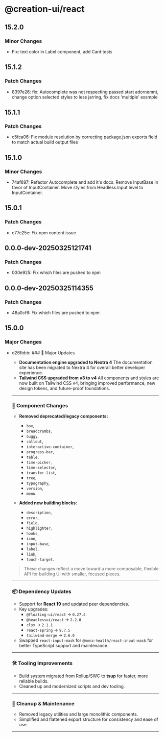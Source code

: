 # @creation-ui/react

## 15.2.0

### Minor Changes

- Fix: text color in Label component, add Card tests

## 15.1.2

### Patch Changes

- 8397e26: fix: Autocomplete was not respecting passed start adornemnt, change option selected styles to less jarring, fix docs 'multiple' example

## 15.1.1

### Patch Changes

- c5fca06: Fix module resolution by correcting package.json exports field to match actual build output files

## 15.1.0

### Minor Changes

- 74af897: Refactor Autocomplete and add it's docs. Remove InputBase in favor of InputContainer. Move styles from Headless.Input level to InputContainer.

## 15.0.1

### Patch Changes

- c77e25e: Fix npm content issue

## 0.0.0-dev-20250325121741

### Patch Changes

- 030e925: Fix which files are pushed to npm

## 0.0.0-dev-20250325114355

### Patch Changes

- 48a0cf6: Fix which files are pushed to npm

## 15.0.0

### Major Changes

- d26fbbb: ### 🚀 Major Updates
  - **Documentation engine upgraded to Nextra 4**
    The documentation site has been migrated to Nextra 4 for overall better developer experience.
  - **Tailwind CSS upgraded from v3 to v4**
    All components and styles are now built on Tailwind CSS v4, bringing improved performance, new design tokens, and future-proof foundations.

  ***

  ### 🔄 Component Changes
  - **Removed deprecated/legacy components:**
    - `box`,
    - `breadcrumbs`,
    - `buggy`,
    - `callout`,
    - `interactive-container`,
    - `progress-bar`,
    - `table`,
    - `time-picker`,
    - `time-selector`,
    - `transfer-list`,
    - `tree`,
    - `typography`,
    - `version`,
    - `menu`.

  - **Added new building blocks:**
    - `description`,
    - `error`,
    - `field`,
    - `highlighter`,
    - `hooks`,
    - `icon`,
    - `input-base`,
    - `label`,
    - `link`,
    - `touch-target`.

  > These changes reflect a move toward a more composable, flexible API for building UI with smaller, focused pieces.

  ***

  ### 📦 Dependency Updates
  - Support for **React 19** and updated peer dependencies.
  - Key upgrades:
    - `@floating-ui/react` → `0.27.4`
    - `@headlessui/react` → `2.2.0`
    - `clsx` → `2.1.1`
    - `react-spring` → `9.7.5`
    - `tailwind-merge` → `2.6.0`
  - Swapped `react-input-mask` for `@mona-health/react-input-mask` for better TypeScript support and maintenance.

  ***

  ### 🛠️ Tooling Improvements
  - Build system migrated from Rollup/SWC to **tsup** for faster, more reliable builds.
  - Cleaned up and modernized scripts and dev tooling.

  ***

  ### 🧹 Cleanup & Maintenance
  - Removed legacy utilities and large monolithic components.
  - Simplified and flattened export structure for consistency and ease of use.

  ***
